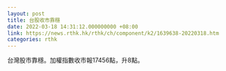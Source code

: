 ```yaml
---
layout: post
title: 台股收市靠穩
date: 2022-03-18 14:31:12.000000000 +08:00
link: https://news.rthk.hk/rthk/ch/component/k2/1639638-20220318.htm
categories: rthk
---
```


台灣股市靠穩。加權指數收市報17456點，升8點。
